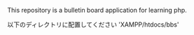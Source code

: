 This repository is a bulletin board application for learning php.

以下のディレクトリに配置してください
'XAMPP/htdocs/bbs'
